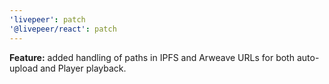 ```yaml
---
'livepeer': patch
'@livepeer/react': patch
---
```


**Feature:** added handling of paths in IPFS and Arweave URLs for both auto-upload and Player playback.
